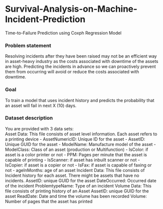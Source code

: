 # Survival-Analysis-on-Machine-Incident-Prediction
Time-to-Failure Prediction using Coxph Regression Model

### Problem statement

Resolving incidents after they have been raised may not be an efficient way in asset-heavy industry as the costs associated with downtime of the assets are high. Predicting the incidents in advance so we can proactively prevent them from occurring will avoid or reduce the costs associated with downtime.

### Goal

To train a model that uses incident history and predicts the probability that an asset will fail in next X (10) days.

### Dataset description

You are provided with 3 data sets:
<br>
Asset Data: This file consists of asset level information. Each asset refers to a printing device
	- AssetNumericID: Unique ID for the asset
	- AssetID: Unique GUID for the asset
	- ModelName: Manufacture model of the asset
	- ModelClass: Class of an asset (production or Multifunction)
	- IsColor: if asset is a color printer or not
	- PPM: Pages per minute that the asset is capable of printing 
	- IsScanner: if asset has inbuilt scanner or not
	- IsCopier: if asset is a copier or not
	- IsFax: if asset is capable of faxing or not
	- ageInMonths: age of an asset 
Incident Data: This file consists of Incident history for each asset. There might be assets that have no incidents.
	AssetID: unique GUID for the asset
	DateOccurred: Occurred date of the incident
	ProblemtypeName: Type of an incident
Volume Data: This file consists of printing history of an Asset
	AssetID: unique GUID for the asset
	ReadDate: Date and time the volume has been recorded
	Volume: Number of pages that the asset has printed
